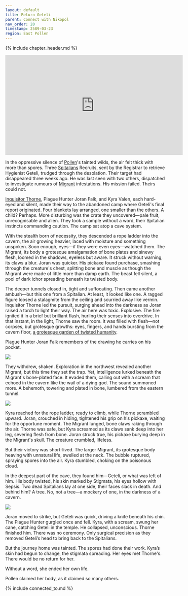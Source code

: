 ```yaml
---
layout: default
title: Return Geteli
parent: Connect with Nikopol
nav_order: 20
timestamp: 2589-03-23
region: East Pollen
---
```


{% include chapter_header.md %}

<iframe width="560" height="315" src="https://www.youtube.com/embed/0Tw3KaMr8wk?si=BgercDYOSvkx_9Js" title="YouTube video player" frameborder="0" allow="accelerometer; autoplay; clipboard-write; encrypted-media; gyroscope; picture-in-picture; web-share" referrerpolicy="strict-origin-when-cross-origin" allowfullscreen></iframe>


In the oppressive silence of [Pollen](https://degenesis.com/world/cultures/pollen)'s tainted wilds, the air felt thick with more than spores. Three [Spitalians](../../systems/backgrounds/spitalians.md) Recruits, sent by the Registrar to retrieve Hygienist Geteli, trudged through the desolation. Their target had disappeared three weeks ago. He was last seen with two others, dispatched to investigate rumours of [Migrant](../../creatures/Migrants.md) infestations. His mission failed. Theirs could not.

[Inquisitor Thorne](../../people/ProtectorateClique/InquisitorThorne.md), Plague Hunter Joran Falk, and Kyra Valen, each hard-eyed and silent, made their way to the abandoned camp where Geteli's final report originated. Four blankets lay arranged, one smaller than the others. A child? Perhaps. More disturbing was the crate they uncovered—pale fruit, unrecognisable and alien. They took a sample without a word, their Spitalian instincts commanding caution. The camp sat atop a cave system.

With the stealth born of necessity, they descended a rope ladder into the cavern, the air growing heavier, laced with moisture and something unspoken. Soon enough, eyes—if they were even eyes—watched them. The Migrant, its body a grotesque amalgamation of bone plates and sinewy flesh, loomed in the shadows, eyeless but aware. It struck without warning, its claws a blur. Joran was quicker. His pickaxe found purchase, smashing through the creature's chest, splitting bone and muscle as though the Migrant were made of little more than damp earth. The beast fell silent, a pool of dark ichor spreading beneath its twisted body.

The deeper tunnels closed in, tight and suffocating. Then came another ambush—but this one from a Spitalian. At least, it looked like one. A ragged figure loosed a stalagmite from the ceiling and scurried away like vermin. Inquisitor Thorne led the pursuit, surging ahead into the darkness as Joran raised a torch to light their way. The air here was toxic. Explosive. The fire ignited it in a brief but brilliant flash, hurling their senses into overdrive. In that instant, in the light, Thorne saw the room. It was filled with flesh—not corpses, but grotesque growths: eyes, fingers, and hands bursting from the cavern floor, [a grotesque garden of twisted humanity](https://degenesis.com/world/stories/pollen/czar).

Plague Hunter Joran Falk remembers of the drawing he carries on his pocket.

![](https://i.imgur.com/ceZqVfo.png)

They withdrew, shaken. Exploration in the northwest revealed another Migrant, but this time they set the trap. Yet, intelligence lurked beneath the Migrant's bone-plated face. It evaded them, calling out with a scream that echoed in the cavern like the wail of a dying god. The sound summoned more. A behemoth, towering and plated in bone, lumbered from the eastern tunnel.

![](https://img2.storyblok.com/0x0/filters:quality(99):format(webp)/f/72501/5517x3300/4675ce01f7/pollen-migrants.jpg)

Kyra reached for the rope ladder, ready to climb, while Thorne scrambled upward. Joran, crouched in hiding, tightened his grip on his pickaxe, waiting for the opportune moment. The Migrant lunged, bone claws raking through the air. Thorne was safe, but Kyra screamed as its claws sank deep into her leg, severing flesh from bone. Joran struck true, his pickaxe burying deep in the Migrant's skull. The creature crumbled, lifeless.

But their victory was short-lived. The larger Migrant, its grotesque body heaving with unnatural life, swelled at the neck. The bubble ruptured, spraying spores into the air. Kyra stumbled, choking on the poisonous cloud.

In the deepest part of the cave, they found him—Geteli, or what was left of him. His body twisted, his skin marked by Stigmata, his eyes hollow with Sepsis. Two dead Spitalians lay at one side, their faces slack in death. And behind him? A tree. No, not a tree—a mockery of one, in the darkness of a cavern.

![](https://i.imgur.com/ZodnKhO.png)

Joran moved to strike, but Geteli was quick, driving a knife beneath his chin. The Plague Hunter gurgled once and fell. Kyra, with a scream, swung her cane, catching Geteli in the temple. He collapsed, unconscious. Thorne finished him. There was no ceremony. Only surgical precision as they removed Geteli’s head to bring back to the Spitalians.

But the journey home was tainted. The spores had done their work. Kyra’s skin had begun to change, the stigmata spreading. Her eyes met Thorne's. There would be no return for her.

Without a word, she ended her own life.

Pollen claimed her body, as it claimed so many others.

{% include connected_to.md %}